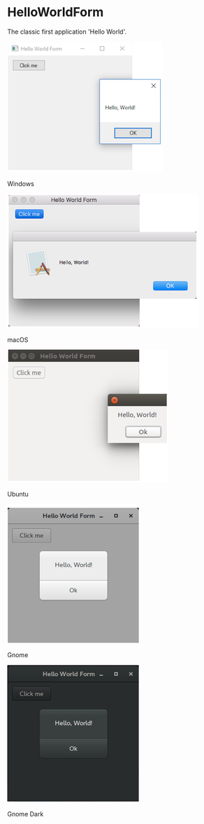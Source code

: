 # HelloWorldForm

The classic first application 'Hello World'.

![GitHub Logo](../../../docs/Pictures/Examples/Forms/HelloWorldMessageBoxW.png)

Windows

![GitHub Logo](../../../docs/Pictures/Examples/Forms/HelloWorldMessageBoxM.png)

macOS

![GitHub Logo](../../../docs/Pictures/Examples/Forms/HelloWorldMessageBoxU.png)

Ubuntu

![GitHub Logo](../../../docs/Pictures/Examples/Forms/HelloWorldMessageBoxG.png)

Gnome

![GitHub Logo](../../../docs/Pictures/Examples/Forms/HelloWorldMessageBoxGD.png)

Gnome Dark
